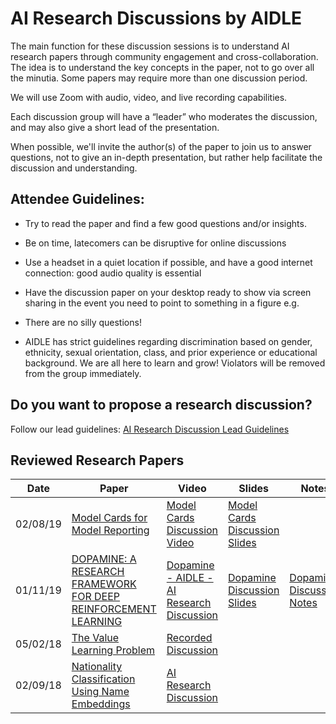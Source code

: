 # AI Research Discussions by AIDLE

The main function for these discussion sessions is to understand AI research papers through community engagement and cross-collaboration. The idea is to understand the key concepts in the paper, not to go over all the minutia. Some papers may require more than one discussion period.

We will use Zoom with audio, video, and live recording capabilities.

Each discussion group will have a “leader” who moderates the discussion, and may also give a short lead of the presentation.

When possible, we'll invite the author(s) of the paper to join us to answer questions, not to give an in-depth presentation, but rather help facilitate the discussion and understanding.

## Attendee Guidelines:

- Try to read the paper and find a few good questions and/or insights.

- Be on time, latecomers can be disruptive for online discussions

- Use a headset in a quiet location if possible, and have a good internet connection: good audio quality is essential

- Have the discussion paper on your desktop ready to show via screen sharing in the event you need to point to something in a figure e.g.

- There are no silly questions!

- AIDLE has strict guidelines regarding discrimination based on gender, ethnicity, sexual orientation, class, and prior experience or educational background. We are all here to learn and grow! Violators will be removed from the group immediately.


## Do you want to propose a research discussion?

Follow our lead guidelines:
[AI Research Discussion Lead Guidelines](/Lead-Guidelines.md)

## Reviewed Research Papers

Date| Paper | Video | Slides | Notes | Reference
-----|---------|-------------|-----------|-----------|---------
02/08/19| [Model Cards for Model Reporting](https://arxiv.org/abs/1810.03993)|[Model Cards Discussion Video]() |[Model Cards Discussion Slides](./Slides/Model_Cards-AI_Research_Discussion.pdf)| | {mmitchellai,simonewu,andrewzaldivar,parkerbarnes,lucyvasserman,benhutch,espitzer,tgebru}@google.com, deborah.raji@mail.utoronto.ca
01/11/19| [DOPAMINE: A RESEARCH FRAMEWORK FOR DEEP REINFORCEMENT LEARNING](https://arxiv.org/pdf/1812.06110.pdf) | [Dopamine - AIDLE - AI Research Discussion](https://youtu.be/bd4CsDp00RA)|[Dopamine Discussion Slides](./Slides/Dopamine.pdf)|[Dopamine Discussion Notes](./Discussions/Dopamine.md)|{psc,smoitra,cgel,kumasaurabh,bellemare}@google.com
05/02/18|[The Value Learning Problem](https://intelligence.org/files/ValueLearningProblem.pdf)|[Recorded Discussion](https://youtu.be/28WhOI6jthc)|||nate@intelligence.org
02/09/18|[Nationality Classification Using Name Embeddings](https://arxiv.org/pdf/1708.07903.pdf)|[AI Research Discussion](https://youtu.be/WSeOdzGUGHU)|||{juyye,shhan,qin,skiena}@cs.stonybrook.edu,{yifanhu,meizhu}@oath.com,barisco@amazon.com
